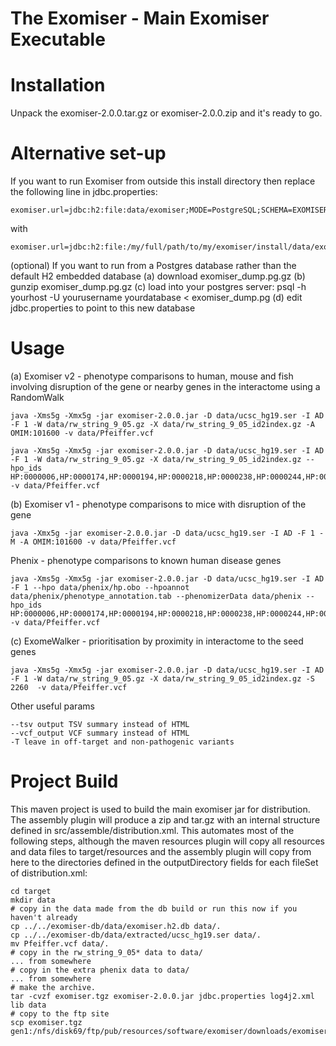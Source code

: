 The Exomiser - Main Exomiser Executable 
===============================================================

# Installation

Unpack the exomiser-2.0.0.tar.gz or exomiser-2.0.0.zip and it's ready to go.

# Alternative set-up

If you want to run Exomiser from outside this install directory then replace the following line in jdbc.properties:

    exomiser.url=jdbc:h2:file:data/exomiser;MODE=PostgreSQL;SCHEMA=EXOMISER;DATABASE_TO_UPPER=FALSE;IFEXISTS=TRUE;

with

    exomiser.url=jdbc:h2:file:/my/full/path/to/my/exomiser/install/data/exomiser;MODE=PostgreSQL;SCHEMA=EXOMISER;DATABASE_TO_UPPER=FALSE;IFEXISTS=TRUE;

(optional) If you want to run from a Postgres database rather than the default H2 embedded database
  (a) download exomiser_dump.pg.gz
  (b) gunzip exomiser_dump.pg.gz
  (c) load into your postgres server: psql -h yourhost -U yourusername yourdatabase < exomiser_dump.pg
  (d) edit jdbc.properties to point to this new database

# Usage

(a) Exomiser v2 - phenotype comparisons to human, mouse and fish involving disruption of the gene or nearby genes in the interactome using a RandomWalk 

    java -Xms5g -Xmx5g -jar exomiser-2.0.0.jar -D data/ucsc_hg19.ser -I AD -F 1 -W data/rw_string_9_05.gz -X data/rw_string_9_05_id2index.gz -A OMIM:101600 -v data/Pfeiffer.vcf

    java -Xms5g -Xmx5g -jar exomiser-2.0.0.jar -D data/ucsc_hg19.ser -I AD -F 1 -W data/rw_string_9_05.gz -X data/rw_string_9_05_id2index.gz --hpo_ids HP:0000006,HP:0000174,HP:0000194,HP:0000218,HP:0000238,HP:0000244,HP:0000272,HP:0000303,HP:0000316,HP:0000322,HP:0000324,HP:0000327,HP:0000348,HP:0000431,HP:0000452,HP:0000453,HP:0000470,HP:0000486,HP:0000494,HP:0000508,HP:0000586,HP:0000678,HP:0001156,HP:0001249,HP:0002308,HP:0002676,HP:0002780,HP:0003041,HP:0003070,HP:0003196,HP:0003272,HP:0003307,HP:0003795,HP:0004209,HP:0004322,HP:0004440,HP:0005048,HP:0005280,HP:0005347,HP:0006101,HP:0006110,HP:0009602,HP:0009773,HP:0010055,HP:0010669,HP:0011304 -v data/Pfeiffer.vcf

(b) Exomiser v1 - phenotype comparisons to mice with disruption of the gene

    java -Xmx5g -jar exomiser-2.0.0.jar -D data/ucsc_hg19.ser -I AD -F 1 -M -A OMIM:101600 -v data/Pfeiffer.vcf

Phenix - phenotype comparisons to known human disease genes

    java -Xms5g -Xmx5g -jar exomiser-2.0.0.jar -D data/ucsc_hg19.ser -I AD -F 1 --hpo data/phenix/hp.obo --hpoannot data/phenix/phenotype_annotation.tab --phenomizerData data/phenix --hpo_ids HP:0000006,HP:0000174,HP:0000194,HP:0000218,HP:0000238,HP:0000244,HP:0000272,HP:0000303,HP:0000316,HP:0000322,HP:0000324,HP:0000327,HP:0000348,HP:0000431,HP:0000452,HP:0000453,HP:0000470,HP:0000486,HP:0000494,HP:0000508,HP:0000586,HP:0000678,HP:0001156,HP:0001249,HP:0002308,HP:0002676,HP:0002780,HP:0003041,HP:0003070,HP:0003196,HP:0003272,HP:0003307,HP:0003795,HP:0004209,HP:0004322,HP:0004440,HP:0005048,HP:0005280,HP:0005347,HP:0006101,HP:0006110,HP:0009602,HP:0009773,HP:0010055,HP:0010669,HP:0011304 -v data/Pfeiffer.vcf

(c) ExomeWalker - prioritisation by proximity in interactome to the seed genes

    java -Xms5g -Xmx5g -jar exomiser-2.0.0.jar -D data/ucsc_hg19.ser -I AD -F 1 -W data/rw_string_9_05.gz -X data/rw_string_9_05_id2index.gz -S 2260  -v data/Pfeiffer.vcf

Other useful params

    --tsv output TSV summary instead of HTML
    --vcf_output VCF summary instead of HTML
    -T leave in off-target and non-pathogenic variants

# Project Build

This maven project is used to build the main exomiser jar for distribution. The 
assembly plugin will produce a zip and tar.gz with an internal structure defined 
in src/assemble/distribution.xml. This automates most of the following steps, 
although the maven resources plugin will copy all resources and data files to 
target/resources and the assembly plugin will copy from here to the directories 
defined in the outputDirectory fields for each fileSet of distribution.xml:

    cd target
    mkdir data
    # copy in the data made from the db build or run this now if you haven't already
    cp ../../exomiser-db/data/exomiser.h2.db data/.
    cp ../../exomiser-db/data/extracted/ucsc_hg19.ser data/.
    mv Pfeiffer.vcf data/.
    # copy in the rw_string_9_05* data to data/
    ... from somewhere
    # copy in the extra phenix data to data/
    ... from somewhere
    # make the archive.
    tar -cvzf exomiser.tgz exomiser-2.0.0.jar jdbc.properties log4j2.xml lib data 
    # copy to the ftp site
    scp exomiser.tgz gen1:/nfs/disk69/ftp/pub/resources/software/exomiser/downloads/exomiser/ 